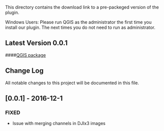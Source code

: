 This directory contains the download link to a pre-packeged version of the plugin.

Windows Users: Please run QGIS as the administrator the first time you install our plugin. The next times you do not need to run as administrator.

## Latest Version 0.0.1
####[QGIS package](http://www.docs.peauproductions.com/qgis/MAPIR_Processing_12012016.zip)

## Change Log
All notable changes to this project will be documented in this file.

## [0.0.1] - 2016-12-1
### FIXED
- Issue with merging channels in DJIx3 images
